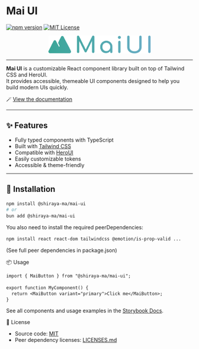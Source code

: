 # Mai UI

[![npm version](https://img.shields.io/npm/v/@shiraya-ma/mai-ui)](https://www.npmjs.com/package/@shiraya-ma/mai-ui)
[![MIT License](https://img.shields.io/github/license/shiraya-ma/mai-ui)](./LICENSE)

<div align="center">
  <a href="https://docs.shiraya.ma/mai-ui" target="_blank">
    <img src="./public/MaiUI_LogoType.svg" alt="Mai UI" height="48">
  </a>
</div>

---

**Mai UI** is a customizable React component library built on top of Tailwind CSS and HeroUI.  
It provides accessible, themeable UI components designed to help you build modern UIs quickly.

🪄 [View the documentation](https://docs.shiraya.ma/mai-ui)

---

## ✨ Features

- Fully typed components with TypeScript
- Built with [Tailwind CSS](https://tailwindcss.com/)
- Compatible with [HeroUI](https://headlessui.com/)
- Easily customizable tokens
- Accessible & theme-friendly

---

## 🚀 Installation

```bash
npm install @shiraya-ma/mai-ui
# or
bun add @shiraya-ma/mai-ui
```

You also need to install the required peerDependencies:

```bash
npm install react react-dom tailwindcss @emotion/is-prop-valid ...
```

(See full peer dependencies in package.json)

📦 Usage

```tsx
import { MaiButton } from "@shiraya-ma/mai-ui";

export function MyComponent() {
  return <MaiButton variant="primary">Click me</MaiButton>;
}
```
See all components and usage examples in the [Storybook Docs](docs/shiraya.ma/mai-ui).

📄 License

- Source code: [MIT](./LICENSE)
- Peer dependency licenses: [LICENSES.md](./LICENSES.md)
